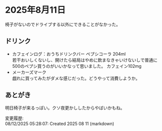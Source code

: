 # 2025年8月11日

椅子がないのでドライブする以外にできることがなかった。

## ドリンク

- カフェインログ：おうちドリンクバー ペプシコーラ 204ml  
若干おいしくないし、開けたら結局はやめに飲まなきゃいけないしで普通に500のペプシ買うのがいいかなって思いました。
カフェイン102mg
- メーカーズマーク  
戯れに買ってみたがダメな感じだった。どうやって消費しようか。

## あとがき

明日椅子が来るっぽい。クソ夜更かししたからやばいかもね。

変更履歴:  
08/12/2025 05:28:07: Created 2025 08 11 (markdown)  
